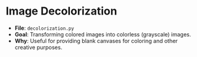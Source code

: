 # Image Decolorization
- **File**: `decolorization.py`
- **Goal**: Transforming colored images into colorless (grayscale) images.
- **Why**: Useful for providing blank canvases for coloring and other creative purposes.
